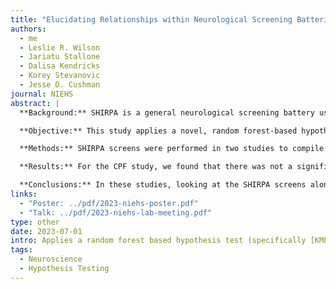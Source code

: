```yaml
---
title: "Elucidating Relationships within Neurological Screening Batteries via Random Forest-Based Hypothesis Testing"
authors:
  - me
  - Leslie R. Wilson
  - Jariatu Stallone
  - Dalisa Kendricks
  - Korey Stevanovic
  - Jesse D. Cushman
journal: NIEHS
abstract: |
  **Background:** SHIRPA is a general neurological screening battery used to quantify behavioral and functional deficits within mice. It consists of up to 40 tests, with multiple screens of increasing complexity and specialization. Analyzing these data are challenging due their quantity and complexity, and existing approaches can make inappropriate assumptions or fail to decipher underlying relationships between groups.

  **Objective:** This study applies a novel, random forest-based hypothesis test to jointly analyze SHIRPA screens and empirically rank each screen within two mouse studies where neurological functions were disrupted.

  **Methods:** SHIRPA screens were performed in two studies to compile datasets: (1) mice were dosed with 5 mg/kg chlorpyrifos (CPF), which is a banned organophosphate pesticide linked to neurological, developmental, and autoimmune disorders and (2) L141F*Smchd1 mouse line that models Arhinia, or absent nose (SMCHD1). Hypothesis testing was performed using kernel mean embedding random forest (KMERF), and further testing using KMERF testing was done on an open-field battery separately and jointly with the other SHIRPA screens.

  **Results:** For the CPF study, we found that there was not a significant difference between the dosed and wild type mice when consider just the SHIRPA screens, likely due to the small sample size of the experiment. When evaluating the open field test with and without the other SHIRPA screens, this difference becomes significant. We showed that locomotor activity and average grip strength were the most important tests when looking just at the SHIRPA screens, but open field results indicate that motor related tests were significantly more important than any other SHIRPA screen. For the SMCHD1 study, the same analysis revealed that the homomorph mice were driving the significance in the test. Once again, the model determined that feature locomotor activity and average grip strength were driving that difference the most.

  **Conclusions:** In these studies, looking at the SHIRPA screens alone seem to be a good metric to determine differences between groups, and significant differences exist in all groups studied. KMERF discovered novel behavioral features in the open field results that had previously been ignored. This preliminary study shows the utility of machine-learning approaches like KMERF to find underlying dependencies that conventional approaches cannot, and how we can apply these methods to improve current neurological screening batteries.
links:
  - "Poster: ../pdf/2023-niehs-poster.pdf"
  - "Talk: ../pdf/2023-niehs-lab-meeting.pdf"
type: other
date: 2023-07-01
intro: Applies a random forest based hypothesis test (specifically [KMERF](/research/kmerf.html)) to evaluate the effectiveness of a neurological screening test for mice.
tags:
  - Neuroscience
  - Hypothesis Testing
---
```

